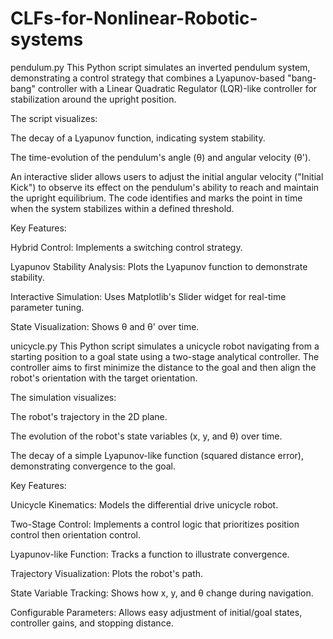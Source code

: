 # CLFs-for-Nonlinear-Robotic-systems
pendulum.py
This Python script simulates an inverted pendulum system, demonstrating a control strategy that combines a Lyapunov-based "bang-bang" controller with a Linear Quadratic Regulator (LQR)-like controller for stabilization around the upright position.

The script visualizes:

The decay of a Lyapunov function, indicating system stability.

The time-evolution of the pendulum's angle (θ) and angular velocity (θ').

An interactive slider allows users to adjust the initial angular velocity ("Initial Kick") to observe its effect on the pendulum's ability to reach and maintain the upright equilibrium. The code identifies and marks the point in time when the system stabilizes within a defined threshold.

Key Features:

Hybrid Control: Implements a switching control strategy.

Lyapunov Stability Analysis: Plots the Lyapunov function to demonstrate stability.

Interactive Simulation: Uses Matplotlib's Slider widget for real-time parameter tuning.

State Visualization: Shows θ and θ' over time.

unicycle.py
This Python script simulates a unicycle robot navigating from a starting position to a goal state using a two-stage analytical controller. The controller aims to first minimize the distance to the goal and then align the robot's orientation with the target orientation.

The simulation visualizes:

The robot's trajectory in the 2D plane.

The evolution of the robot's state variables (x, y, and θ) over time.

The decay of a simple Lyapunov-like function (squared distance error), demonstrating convergence to the goal.

Key Features:

Unicycle Kinematics: Models the differential drive unicycle robot.

Two-Stage Control: Implements a control logic that prioritizes position control then orientation control.

Lyapunov-like Function: Tracks a function to illustrate convergence.

Trajectory Visualization: Plots the robot's path.

State Variable Tracking: Shows how x, y, and θ change during navigation.

Configurable Parameters: Allows easy adjustment of initial/goal states, controller gains, and stopping distance.
